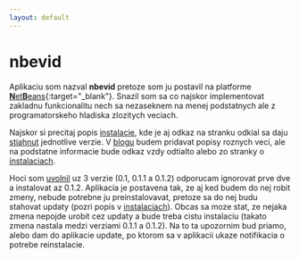 ```yaml
---
layout: default
---
```


# nbevid

Aplikaciu som nazval __nbevid__ pretoze som ju postavil na platforme [**N**et**B**eans](https://netbeans.org/features/platform/){:target="_blank"}. Snazil som sa co najskor implementovat zakladnu funkcionalitu nech sa nezaseknem na menej podstatnych ale z programatorskeho hladiska zlozitych veciach.

Najskor si precitaj popis [instalacie](install), kde je aj odkaz na stranku odkial sa daju [stiahnut](downloads) jednotlive verzie. V [blogu](blog) budem pridavat popisy roznych veci, ale na podstatne informacie bude odkaz vzdy odtialto
alebo zo stranky o [instalaciach](install).

Hoci som [uvolnil](downloads) uz 3 verzie (0.1, 0.1.1 a 0.1.2) odporucam ignorovat prve dve a instalovat az 0.1.2. Aplikacia je postavena tak, ze aj ked budem do nej robit zmeny, nebude potrebne ju preinstalovavat,
pretoze sa do nej budu stahovat updaty (pozri popis v [instalaciach](install)). Obcas sa moze stat, ze nejaka zmena nepojde urobit cez updaty a bude treba cistu instalaciu (takato zmena nastala medzi verziami 0.1.1 a 0.1.2).
Na to ta upozornim bud priamo, alebo dam do aplikacie update, po ktorom sa v aplikacii ukaze notifikacia o potrebe reinstalacie.


